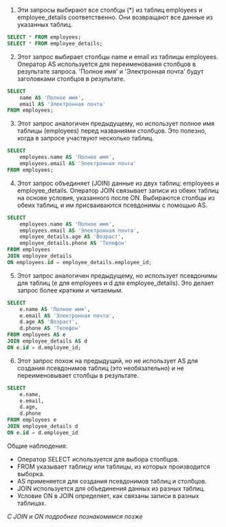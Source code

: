 1. Эти запросы выбирают все столбцы (*) из таблиц employees и employee_details соответственно. Они возвращают все данные из указанных таблиц.

```sql
SELECT * FROM employees;
SELECT * FROM employee_details;
```
   
2. Этот запрос выбирает столбцы name и email из таблицы employees. Оператор AS используется для переименования столбцов в результате запроса. 'Полное имя' и 'Электронная почта' будут заголовками столбцов в результате.

```sql
SELECT 
    name AS 'Полное имя', 
    email AS 'Электронная почта' 
FROM employees;
```

3. Этот запрос аналогичен предыдущему, но использует полное имя таблицы (employees) перед названиями столбцов. Это полезно, когда в запросе участвуют несколько таблиц.

```sql
SELECT 
    employees.name AS 'Полное имя', 
    employees.email AS 'Электронная почта' 
FROM employees;
```

4. Этот запрос объединяет (JOIN) данные из двух таблиц: employees и employee_details. Оператор JOIN связывает записи из обеих таблиц на основе условия, указанного после ON. Выбираются столбцы из обеих таблиц, и им присваиваются псевдонимы с помощью AS.

```sql
SELECT 
    employees.name AS 'Полное имя', 
    employees.email AS 'Электронная почта',
    employee_details.age AS 'Возраст',
    employee_details.phone AS 'Телефон'
FROM employees
JOIN employee_details 
ON employees.id = employee_details.employee_id;
```

5. Этот запрос аналогичен предыдущему, но использует псевдонимы для таблиц (e для employees и d для employee_details). Это делает запрос более кратким и читаемым.

```sql
SELECT 
    e.name AS 'Полное имя', 
    e.email AS 'Электронная почта',
    d.age AS 'Возраст',
    d.phone AS 'Телефон'
FROM employees AS e
JOIN employee_details AS d
ON e.id = d.employee_id;
```

6. Этот запрос похож на предыдущий, но не использует AS для создания псевдонимов таблиц (это необязательно) и не переименовывает столбцы в результате. 
```sql
SELECT 
    e.name,
    e.email,
    d.age,
    d.phone
FROM employees e
JOIN employee_details d
ON e.id = d.employee_id
```

Общие наблюдения:
- Оператор SELECT используется для выбора столбцов.
- FROM указывает таблицу или таблицы, из которых производится выборка.
- AS применяется для создания псевдонимов таблиц и столбцов.
- JOIN используется для объединения данных из разных таблиц.
- Условие ON в JOIN определяет, как связаны записи в разных таблицах.

*С JOIN и ON подробнее познакомимся позже*
